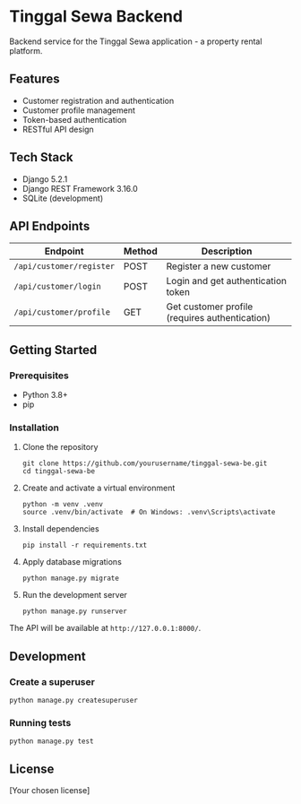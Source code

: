 # Tinggal Sewa Backend

Backend service for the Tinggal Sewa application - a property rental platform.

## Features

- Customer registration and authentication
- Customer profile management
- Token-based authentication
- RESTful API design

## Tech Stack

- Django 5.2.1
- Django REST Framework 3.16.0
- SQLite (development)

## API Endpoints

| Endpoint | Method | Description |
|----------|--------|-------------|
| `/api/customer/register` | POST | Register a new customer |
| `/api/customer/login` | POST | Login and get authentication token |
| `/api/customer/profile` | GET | Get customer profile (requires authentication) |

## Getting Started

### Prerequisites

- Python 3.8+
- pip

### Installation

1. Clone the repository
   ```
   git clone https://github.com/yourusername/tinggal-sewa-be.git
   cd tinggal-sewa-be
   ```

2. Create and activate a virtual environment
   ```
   python -m venv .venv
   source .venv/bin/activate  # On Windows: .venv\Scripts\activate
   ```

3. Install dependencies
   ```
   pip install -r requirements.txt
   ```

4. Apply database migrations
   ```
   python manage.py migrate
   ```

5. Run the development server
   ```
   python manage.py runserver
   ```

The API will be available at `http://127.0.0.1:8000/`.

## Development

### Create a superuser

```
python manage.py createsuperuser
```

### Running tests

```
python manage.py test
```

## License

[Your chosen license] 